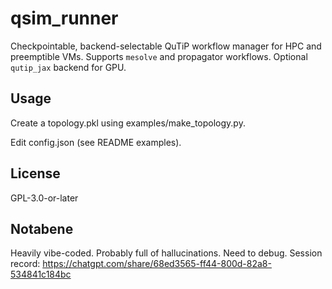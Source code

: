 # qsim_runner

Checkpointable, backend-selectable QuTiP workflow manager for HPC and preemptible VMs.
Supports `mesolve` and propagator workflows. Optional `qutip_jax` backend for GPU.

## Usage
Create a topology.pkl using examples/make_topology.py.

Edit config.json (see README examples).


## License
GPL-3.0-or-later

## Notabene

Heavily vibe-coded. Probably full of hallucinations. Need to debug. Session record:
https://chatgpt.com/share/68ed3565-ff44-800d-82a8-534841c184bc
